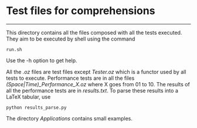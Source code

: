 # Test files for comprehensions
---
This directory contains all the files composed with all the tests executed. They aim to be executed by shell using the command

	run.sh
Use the -h option to get help.

All the *.oz* files are test files except *Tester.oz* which is a functor used by all tests to execute. Performance tests are in all the files *(Space|Time)_Performance_X.oz* where X goes from 01 to 10. The results of all the performance tests are in *results.txt*. To parse these results into a LaTeX tabular, use

	python results_parse.py

The directory *Applications* contains small examples.
